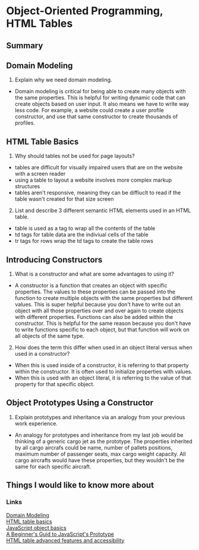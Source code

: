 # Object-Oriented Programming, HTML Tables

## Summary

## Domain Modeling
1. Explain why we need domain modeling.
- Domain modeling is critical for being able to create many objects with the same properties. This is helpful for writing dynamic code that can create objects based on user input. It also means we have to write way less code. For example, a website could create a user profile constructor, and use that same constructor to create thousands of profiles.

## HTML Table Basics
1. Why should tables not be used for page layouts?
- tables are difficult for visually impaired users that are on the website with a screen reader
- using a table to layout a website involves more complex markup structures
- tables aren't responsive, meaning they can be diffiuclt to read if the table wasn't created for that size screen

2. List and describe 3 different semantic HTML elements used in an HTML table.
- table is used as a tag to wrap all the contents of the table
- td tags for table data are the indiviual cells of the table
- tr tags for rows wrap the td tags to create the table rows

## Introducing Constructors
1. What is a constructor and what are some advantages to using it?
- A constructor is a function that creates an object with specific properties. The values to these properties can be passed into the function to create multiple objects with the same properties but different values. This is super helpful because you don't have to write out an object with all those properties over and over again to create objects with different properties. Functions can also be added within the constructor. This is helpful for the same reason because you don't have to write functions specific to each object, but that function will work on all objects of the same type.

2. How does the term this differ when used in an object literal versus when used in a constructor?
- When this is used inside of a constructor, it is referring to that property within the constructor. It is often used to initialize properties with values.
- When this is used with an object literal, it is referring to the value of that property for that specific object.

## Object Prototypes Using a Constructor
1. Explain prototypes and inheritance via an analogy from your previous work experience.
- An analogy for prototypes and inheritance from my last job would be thinking of a generic cargo jet as the prototype. The properties inherited by all cargo aircrafs could be name, number of pallets positions, maximum number of passenger seats, max cargo weight capacity. All cargo aircrafts would have these properties, but they wouldn't be the same for each specific aircraft.

## Things I would like to know more about

### Links
[Domain Modeling](https://github.com/codefellows/domain_modeling#domain-modeling)
\
[HTML table basics](https://developer.mozilla.org/en-US/docs/Learn/HTML/Tables/Basics)
\
[JavaScript object basics](https://developer.mozilla.org/en-US/docs/Learn/JavaScript/Objects/Basics#introducing_constructors)
\
[A Beginner's Guid to JavaScript's Prototype](https://ui.dev/beginners-guide-to-javascript-prototype)
\
[HTML table advanced features and accessibility](https://developer.mozilla.org/en-US/docs/Learn/HTML/Tables/Advanced)